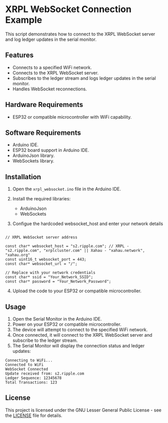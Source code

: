 # XRPL WebSocket Connection Example

This script demonstrates how to connect to the XRPL WebSocket server and log ledger updates in the serial monitor.

## Features

- Connects to a specified WiFi network.
- Connects to the XRPL WebSocket server.
- Subscribes to the ledger stream and logs ledger updates in the serial monitor.
- Handles WebSocket reconnections.

## Hardware Requirements

- ESP32 or compatible microcontroller with WiFi capability.

## Software Requirements

- Arduino IDE.
- ESP32 board support in Arduino IDE.
- ArduinoJson library.
- WebSockets library.

## Installation

1. Open the `xrpl_websocket.ino` file in the Arduino IDE.

2. Install the required libraries:
   - ArduinoJson
   - WebSockets

3. Configue the hardcoded websocket_host and enter your network details

```ccp

// XRPL WebSocket server address

const char* websocket_host = "s2.ripple.com"; // XRPL - "s2.ripple.com", "xrplcluster.com" || Xahau - "xahau.network", "xahau.org"
const uint16_t websocket_port = 443;
const char* websocket_url = "/";

// Replace with your network credentials
const char* ssid = "Your_Network_SSID";
const char* password = "Your_Network_Password";

```

4. Upload the code to your ESP32 or compatible microcontroller.

## Usage

1. Open the Serial Monitor in the Arduino IDE.
2. Power on your ESP32 or compatible microcontroller.
3. The device will attempt to connect to the specified WiFi network.
4. Once connected, it will connect to the XRPL WebSocket server and subscribe to the ledger stream.
5. The Serial Monitor will display the connection status and ledger updates:

```
Connecting to WiFi...
Connected to WiFi
WebSocket Connected
Update received from: s2.ripple.com
Ledger Sequence: 12345678
Total Transactions: 123
```

## License

This project is licensed under the GNU Lesser General Public License - see the [LICENSE](LICENSE) file for details.
